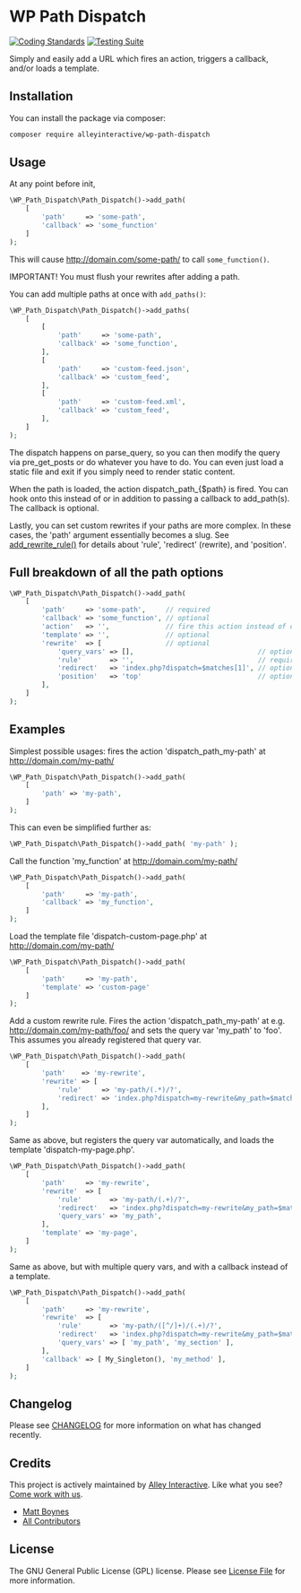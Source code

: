 # WP Path Dispatch

[![Coding Standards](https://github.com/alleyinteractive/wp-path-dispatch/actions/workflows/coding-standards.yml/badge.svg)](https://github.com/alleyinteractive/wp-path-dispatch/actions/workflows/coding-standards.yml)
[![Testing Suite](https://github.com/alleyinteractive/wp-path-dispatch/actions/workflows/unit-test.yml/badge.svg)](https://github.com/alleyinteractive/wp-path-dispatch/actions/workflows/unit-test.yml)

Simply and easily add a URL which fires an action, triggers a callback, and/or
loads a template.

## Installation

You can install the package via composer:

```bash
composer require alleyinteractive/wp-path-dispatch
```

## Usage

At any point before init,

```php
\WP_Path_Dispatch\Path_Dispatch()->add_path(
	[
		'path'     => 'some-path',
		'callback' => 'some_function'
	]
);
```

This will cause http://domain.com/some-path/ to call `some_function()`.

IMPORTANT! You must flush your rewrites after adding a path.

You can add multiple paths at once with `add_paths()`:

```php
\WP_Path_Dispatch\Path_Dispatch()->add_paths(
	[
		[
			'path'     => 'some-path',
			'callback' => 'some_function',
		],
		[
			'path'     => 'custom-feed.json',
			'callback' => 'custom_feed',
		],
		[
			'path'     => 'custom-feed.xml',
			'callback' => 'custom_feed',
		],
	]
);
```

The dispatch happens on parse_query, so you can then modify the query via pre_get_posts or do whatever
you have to do. You can even just load a static file and exit if you simply need to render static content.

When the path is loaded, the action dispatch_path_{$path} is fired. You can hook onto this instead of or
in addition to passing a callback to add_path(s). The callback is optional.

Lastly, you can set custom rewrites if your paths are more complex. In these cases, the 'path' argument
essentially becomes a slug. See [add_rewrite_rule()](http://codex.wordpress.org/Rewrite_API/add_rewrite_rule)
for details about 'rule', 'redirect' (rewrite), and 'position'.

## Full breakdown of all the path options

```php
\WP_Path_Dispatch\Path_Dispatch()->add_path(
	[
		'path'     => 'some-path',     // required
		'callback' => 'some_function', // optional
		'action'   => '',              // fire this action instead of dispatch_path_{$path}
		'template' => '',              // optional
		'rewrite'  => [                // optional
			'query_vars' => [],                               // optional
			'rule'       => '',                               // required (assuming 'rewrite' is set)
			'redirect'   => 'index.php?dispatch=$matches[1]', // optional
			'position'   => 'top'                             // optional
		],
	]
);
```

## Examples

Simplest possible usages: fires the action 'dispatch_path_my-path' at http://domain.com/my-path/

```php
\WP_Path_Dispatch\Path_Dispatch()->add_path(
	[
		'path' => 'my-path',
	]
);
```

This can even be simplified further as:

```php
\WP_Path_Dispatch\Path_Dispatch()->add_path( 'my-path' );
```

Call the function 'my_function' at http://domain.com/my-path/

```php
\WP_Path_Dispatch\Path_Dispatch()->add_path(
	[
		'path'     => 'my-path',
		'callback' => 'my_function',
	]
);
```

Load the template file 'dispatch-custom-page.php' at http://domain.com/my-path/

```php
\WP_Path_Dispatch\Path_Dispatch()->add_path(
	[
		'path'     => 'my-path',
		'template' => 'custom-page'
	]
);
```

Add a custom rewrite rule. Fires the action 'dispatch_path_my-path' at e.g.
http://domain.com/my-path/foo/ and sets the query var 'my_path' to 'foo'. This
assumes you already registered that query var.

```php
\WP_Path_Dispatch\Path_Dispatch()->add_path(
	[
		'path'    => 'my-rewrite',
		'rewrite' => [
			'rule'     => 'my-path/(.*)/?',
			'redirect' => 'index.php?dispatch=my-rewrite&my_path=$matches[1]'
		],
	]
);
```

Same as above, but registers the query var automatically, and loads the template 'dispatch-my-page.php'.

```php
\WP_Path_Dispatch\Path_Dispatch()->add_path(
	[
		'path'     => 'my-rewrite',
		'rewrite'  => [
			'rule'       => 'my-path/(.+)/?',
			'redirect'   => 'index.php?dispatch=my-rewrite&my_path=$matches[1]',
			'query_vars' => 'my_path',
		],
		'template' => 'my-page',
	]
);
```

Same as above, but with multiple query vars, and with a callback instead of a template.

```php
\WP_Path_Dispatch\Path_Dispatch()->add_path(
	[
		'path'     => 'my-rewrite',
		'rewrite'  => [
			'rule'       => 'my-path/([^/]+)/(.+)/?',
			'redirect'   => 'index.php?dispatch=my-rewrite&my_path=$matches[1]&my_section=$matches[2]',
			'query_vars' => [ 'my_path', 'my_section' ],
		],
		'callback' => [ My_Singleton(), 'my_method' ],
	]
);
```

## Changelog

Please see [CHANGELOG](CHANGELOG.md) for more information on what has changed recently.

## Credits

This project is actively maintained by [Alley
Interactive](https://github.com/alleyinteractive). Like what you see? [Come work
with us](https://alley.co/careers/).

- [Matt Boynes](https://github.com/mboynes)
- [All Contributors](../../contributors)

## License

The GNU General Public License (GPL) license. Please see [License File](LICENSE) for more information.
